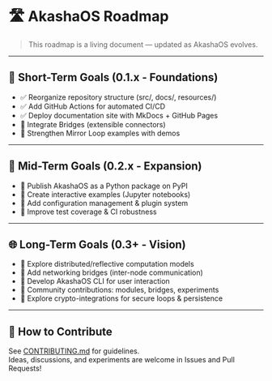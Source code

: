 # 🛣️ AkashaOS Roadmap

> This roadmap is a living document — updated as AkashaOS evolves.

---

## 🎯 Short-Term Goals (0.1.x - Foundations)
- ✅ Reorganize repository structure (src/, docs/, resources/)
- ✅ Add GitHub Actions for automated CI/CD
- ✅ Deploy documentation site with MkDocs + GitHub Pages
- 🔄 Integrate Bridges (extensible connectors)
- 🔄 Strengthen Mirror Loop examples with demos

---

## 🚀 Mid-Term Goals (0.2.x - Expansion)
- 🔄 Publish AkashaOS as a Python package on PyPI
- 🔄 Create interactive examples (Jupyter notebooks)
- 🔄 Add configuration management & plugin system
- 🔄 Improve test coverage & CI robustness

---

## 🌐 Long-Term Goals (0.3+ - Vision)
- 🔮 Explore distributed/reflective computation models
- 🔮 Add networking bridges (inter-node communication)
- 🔮 Develop AkashaOS CLI for user interaction
- 🔮 Community contributions: modules, bridges, experiments
- 🔮 Explore crypto-integrations for secure loops & persistence

---

## 🤝 How to Contribute
See [CONTRIBUTING.md](CONTRIBUTING.md) for guidelines.  
Ideas, discussions, and experiments are welcome in Issues and Pull Requests!  

